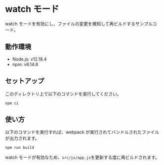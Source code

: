 # watch モード

watch モードを有効にし、ファイルの変更を検知して再ビルドするサンプルコード。

## 動作環境

- Node.js: v12.18.4
- npm: v6.14.8

## セットアップ

このディレクトリ上で以下のコマンドを実行してください。

```
npm ci
```

## 使い方

以下のコマンドを実行すれば、webpack が実行されてバンドルされたファイルが出力されます。

```
npm run build
```

watch モードが有効なため、`src/js/app.js`を更新する度に再ビルドされます。
